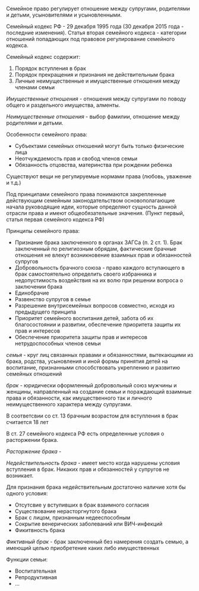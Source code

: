 Семейное право регулирует отношение между супругами, родителями и детьми, усыновителями и усыновленными.

Семейный кодекс РФ - 29 декабря 1995 года \(30 декабря 2015 года - последние изменения\). Статья вторая семейного кодекса - категории отношений попадающих под правовое регулирование семейного кодекса.

Семейный кодекс содержит:

1. Порядок вступления в брак
2. Порядок прекращения и признания не действительным брака
3. Личные неимущественные и имущественные отношения между членами семьи

_Имущественные отношения_ - отношения между супругами по поводу общего и раздельного имущества, алменты.

_Неимущественные отношения_ - выбор фамилии, отношение между родителями и детьми.

Особенности семейного права:

* Субъектами семейных отношений могут быть только физические лица
* Неотчуждаемость прав и свобод членов семьи
* Обязанность отцовства, материнства при рождении ребенка

Существуют вещи не регулируемые нормами права \(любовь, уважение и т.д.\)

Под принципами семейного права понимаются закрепленные действующим семейным законодательством основополагающие начала руководящие идеи, которые определяют сущность данной отрасли права и имеют общеобязательные значения. \(Пункт первый, статья первая семейного кодекса РФ\)

Принципы семейного права:

* Признание брака заключенного в органах ЗАГСа \(п. 2 ст. 1\). Брак заключенный по религиозным обрядам, фактические брачные отношения не влекут возникновение взаимных прав и обязанностей супругов
* Добровольность брачного союза - право каждого вступающего в брак самостоятельно определить своего избранника и недопустимость воздействия на их волю при решении вопроса о заключении брака
* Единобрачие
* Развенство супругов в семье
* Разрешение внутрисемейных вопросов совместно, исходя из предыдущего принципа
* Приоритет семейного воспитания детей, забота об их благосостоянии и развитии, обеспечение приоритета защиты их прав и интересов
* Обеспечение приоритета защиты прав и интересов нетрудоспособных членов семьи

_семья_ - круг лиц связанных правами и обязанностями, вытекающими из брака, родства, усыновления и иной формы принятия детей на воспитание, признанными способствовать укреплению и развитию семейных отношений

_брак_ - юридически оформленный добровольный союз мужчины и женщины, направленный на создание семьи и пораждающий взаимные права и обязанности, как имущественного так и личного неимущественного характера между супругами.

В соответсвии со ст. 13 брачным возрастом для вступления в брак считается 18 лет

В ст. 27 семейного кодекса РФ есть определенные условия о расторжении брака.

_Расторжение брака_ - 

_Недействительность брака_ - имеет место когда нарушены условия вступления в брак. Никаких прав и обязанностей у супругов не возникает. 

Для признания брака недействительным достаточно наличие хотя бы одного условия:

* Отсутсвие у вступивших в брак взаимного согласия
* Существование нерасторгнутого брака
* Брак с лицом, признанным недееспособным
* Сокрытие венерических заболеваний или ВИЧ-инфекций
* Фикитвность брака

_Фиктивный брак_ - брак заключенный без намерения создать семью, а имеющий целью приобретение каких либо имущественных 


Функции семьи:

* Воспитательная
* Репродуктивная
* ...

